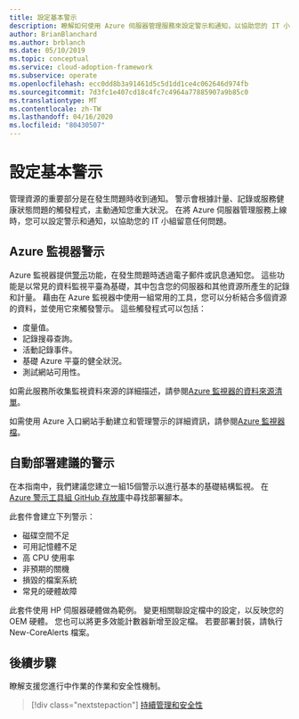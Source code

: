 ```yaml
---
title: 設定基本警示
description: 瞭解如何使用 Azure 伺服器管理服務來設定警示和通知，以協助您的 IT 小組留意任何問題。
author: BrianBlanchard
ms.author: brblanch
ms.date: 05/10/2019
ms.topic: conceptual
ms.service: cloud-adoption-framework
ms.subservice: operate
ms.openlocfilehash: ecc0dd8b3a91461d5c5d1dd1ce4c062646d974fb
ms.sourcegitcommit: 7d3fc1e407cd18c4fc7c4964a77885907a9b85c0
ms.translationtype: MT
ms.contentlocale: zh-TW
ms.lasthandoff: 04/16/2020
ms.locfileid: "80430507"
---
```

# <a name="set-up-basic-alerts"></a>設定基本警示

管理資源的重要部分是在發生問題時收到通知。 警示會根據計量、記錄或服務健康狀態問題的觸發程式，主動通知您重大狀況。 在將 Azure 伺服器管理服務上線時，您可以設定警示和通知，以協助您的 IT 小組留意任何問題。

## <a name="azure-monitor-alerts"></a>Azure 監視器警示

Azure 監視器提供[警示](https://docs.microsoft.com/azure/azure-monitor/platform/alerts-overview)功能，在發生問題時透過電子郵件或訊息通知您。 這些功能是以常見的資料監視平臺為基礎，其中包含您的伺服器和其他資源所產生的記錄和計量。 藉由在 Azure 監視器中使用一組常用的工具，您可以分析結合多個資源的資料，並使用它來觸發警示。 這些觸發程式可以包括：

- 度量值。
- 記錄搜尋查詢。
- 活動記錄事件。
- 基礎 Azure 平臺的健全狀況。
- 測試網站可用性。

如需此服務所收集監視資料來源的詳細描述，請參閱[Azure 監視器的資料來源清單](https://docs.microsoft.com/azure/azure-monitor/platform/data-sources)。

如需使用 Azure 入口網站手動建立和管理警示的詳細資訊，請參閱[Azure 監視器檔](https://docs.microsoft.com/azure/azure-monitor/platform/alerts-metric)。

## <a name="automated-deployment-of-recommended-alerts"></a>自動部署建議的警示

在本指南中，我們建議您建立一組15個警示以進行基本的基礎結構監視。 在[Azure 警示工具組 GitHub 存放庫](https://github.com/Microsoft/manageability-toolkits)中尋找部署腳本。

此套件會建立下列警示：

- 磁碟空間不足
- 可用記憶體不足
- 高 CPU 使用率
- 非預期的關機
- 損毀的檔案系統
- 常見的硬體故障

此套件使用 HP 伺服器硬體做為範例。 變更相關聯設定檔中的設定，以反映您的 OEM 硬體。 您也可以將更多效能計數器新增至設定檔。 若要部署封裝，請執行 New-CoreAlerts 檔案。

## <a name="next-steps"></a>後續步驟

瞭解支援您進行中作業的作業和安全性機制。

> [!div class="nextstepaction"]
> [持續管理和安全性](./ongoing-management-overview.md)
